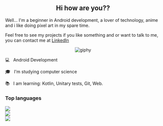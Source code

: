 <h2 align="center">Hi how are you??</h2>

Well... I'm a beginner in Android development, a lover of technology, anime and i like doing pixel art in my spare time.

Feel free to see my projects if you like something and or want to talk to me, you can contact me at [LinkedIn](https://www.linkedin.com/in/stephanie-nascimento-71ab51152/)

<div align="center">
  
 ![giphy](https://i.pinimg.com/originals/12/f6/ac/12f6accc21f3cad0047fc68fc282569c.gif)
  
</div>


💻  &nbsp; Android Development

🎓 &nbsp; I'm studying computer science

📚 &nbsp; I am learning: Kotlin, Unitary tests, Git, Web.


<h3>Top languages</h3>

![](https://github-readme-stats.vercel.app/api?username=GabrielShepp&theme=dark&hide_border=false&include_all_commits=false&count_private=false)<br/>
![](https://github-readme-streak-stats.herokuapp.com/?user=GabrielShepp&theme=dark&hide_border=false)<br/>
![](https://github-readme-stats.vercel.app/api/top-langs/?username=GabrielShepp&layout=compact&langs_count=7&theme=dracula)
